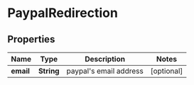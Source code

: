 

# PaypalRedirection


## Properties

| Name | Type | Description | Notes |
|------------ | ------------- | ------------- | -------------|
|**email** | **String** | paypal&#39;s email address |  [optional] |



